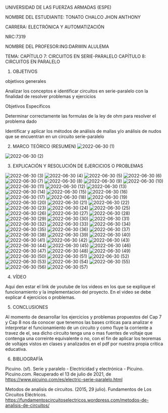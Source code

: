  UNIVERSIDAD DE LAS FUERZAS ARMADAS (ESPE)

NOMBRE DEL ESTUDIANTE: TONATO CHALCO JHON ANTHONY

CARRERA: ELECTRÓNICA Y AUTOMATIZACIÓN

NRC:7319

NOMBRE DEL PROFESOR:ING:DARWIN ALULEMA

TEMA: CAPÍTULO 7: CIRCUITOS EN SERIE-PARALELO
      CAPÍTULO 8: CIRCUITOS EN PARALELO

1. OBJETIVOS

objetivos generales

Analizar los conceptos e identificar circuitos en serie-paralelo con la finalidad de resolver problemas y ejercicios

Objetivos Específicos

Determinar correctamente las formulas de la ley de ohm para resolver el problema dado

Identificar y aplicar los métodos de análisis de mallas y/o análisis de nudos que se encuentran en un circuito serie-paralelo

2. MARCO TEÓRICO (RESUMEN)
![2022-06-30 (1)](https://user-images.githubusercontent.com/105689577/176819201-25d30c94-3104-49ca-a3fc-cf119d6d9122.png)

![2022-06-30 (2)](https://user-images.githubusercontent.com/105689577/176819213-a1058875-f3cb-4404-bfa9-d3de90b9fd8a.png)

3. EXPLICACIÓN Y RESOLUCIÓN DE EJERCICIOS O PROBLEMAS

![2022-06-30 (3)](https://user-images.githubusercontent.com/105689577/176826626-b6078253-8348-4a6e-8213-c60f2e2ccd9e.png)
![2022-06-30 (4)](https://user-images.githubusercontent.com/105689577/176826628-3175b12e-474a-4ca0-854b-69b214c39873.png)
![2022-06-30 (5)](https://user-images.githubusercontent.com/105689577/176826631-fa5151c8-f108-4f6e-adfe-1282d3913261.png)
![2022-06-30 (6)](https://user-images.githubusercontent.com/105689577/176826634-90e054b9-40d2-4cd4-81f2-ba5b1e966f28.png)
![2022-06-30 (7)](https://user-images.githubusercontent.com/105689577/176826636-96010f6b-3217-4242-b370-5808cab3d397.png)
![2022-06-30 (8)](https://user-images.githubusercontent.com/105689577/176826638-32f0139d-4606-43ff-8a39-f79d16cafb54.png)
![2022-06-30 (9)](https://user-images.githubusercontent.com/105689577/176826639-9e5cad23-0608-478d-9fc5-aebadd59927c.png)
![2022-06-30 (10)](https://user-images.githubusercontent.com/105689577/176826640-2e0b3129-6a6c-4f95-ab6f-be04e0634bee.png)
![2022-06-30 (11)](https://user-images.githubusercontent.com/105689577/176826642-8f4a354e-1da2-466d-a481-4cf2257681ef.png)
![2022-06-30 (12)](https://user-images.githubusercontent.com/105689577/176826643-c4c50813-a3dc-414e-abd2-217dfe1eb07d.png)
![2022-06-30 (13)](https://user-images.githubusercontent.com/105689577/176826646-f89c0643-56a5-4937-a8e1-7fadaa3cb02e.png)
![2022-06-30 (14)](https://user-images.githubusercontent.com/105689577/176826647-34f2f149-7123-4b8d-8b8c-8c81e6b359c1.png)
![2022-06-30 (15)](https://user-images.githubusercontent.com/105689577/176826652-7a2c04ff-b101-4666-b7e3-fdff964af0a8.png)
![2022-06-30 (16)](https://user-images.githubusercontent.com/105689577/176826655-0416e3a4-079b-42bb-a097-f4b2a2f22dca.png)
![2022-06-30 (17)](https://user-images.githubusercontent.com/105689577/176826658-819960db-e23e-4355-be52-209db990be35.png)
![2022-06-30 (18)](https://user-images.githubusercontent.com/105689577/176826660-dd94d078-fd46-4142-bd0e-6ada79375e06.png)
![2022-06-30 (19)](https://user-images.githubusercontent.com/105689577/176826663-28309b09-3714-450f-9ec0-5a0a2e02f40e.png)
![2022-06-30 (20)](https://user-images.githubusercontent.com/105689577/176826665-dd9d5ead-48cd-42c5-8100-aef0105a2a9d.png)
![2022-06-30 (21)](https://user-images.githubusercontent.com/105689577/176826667-d6182884-548f-4068-b1a5-f09a1dfd3916.png)
![2022-06-30 (22)](https://user-images.githubusercontent.com/105689577/176826671-f09deeb9-36f3-421c-b9be-6b70698dbc90.png)
![2022-06-30 (23)](https://user-images.githubusercontent.com/105689577/176826674-a387b505-2119-442c-9bc8-d9352f694c74.png)
![2022-06-30 (24)](https://user-images.githubusercontent.com/105689577/176826675-fa3d3ca0-450c-475b-ba8e-0ab896802bb3.png)
![2022-06-30 (25)](https://user-images.githubusercontent.com/105689577/176826680-06de5736-d0e3-4ebe-a321-87a126ac82b6.png)
![2022-06-30 (26)](https://user-images.githubusercontent.com/105689577/176826682-8dcc4ab9-a3f2-43a2-9502-498ab69adf50.png)
![2022-06-30 (27)](https://user-images.githubusercontent.com/105689577/176826683-fe0144c8-19b9-4d1d-b8c7-1e2e4f26bf35.png)
![2022-06-30 (28)](https://user-images.githubusercontent.com/105689577/176826686-b6c5ce31-b495-401c-b7ac-b675753ceebe.png)
![2022-06-30 (29)](https://user-images.githubusercontent.com/105689577/176826689-8f97a6ed-e891-4fbd-b6d4-6ceb94320b41.png)
![2022-06-30 (30)](https://user-images.githubusercontent.com/105689577/176826692-b2104b8e-bae4-4b7e-991d-fa507724987e.png)
![2022-06-30 (31)](https://user-images.githubusercontent.com/105689577/176826695-70e7f6b9-50b7-4d88-9b7b-96a3bb165f2e.png)
![2022-06-30 (32)](https://user-images.githubusercontent.com/105689577/176826696-8ad2ace3-8c9a-4aca-8f89-9b5d557afbef.png)
![2022-06-30 (33)](https://user-images.githubusercontent.com/105689577/176826698-4c689eb1-079f-4930-92b5-0cca480a1981.png)
![2022-06-30 (34)](https://user-images.githubusercontent.com/105689577/176826699-bfedafbb-7ebc-4d63-b292-134cdbc4c62a.png)
![2022-06-30 (35)](https://user-images.githubusercontent.com/105689577/176826702-10aa19e4-b102-4a5e-8675-614b41226cdc.png)
![2022-06-30 (36)](https://user-images.githubusercontent.com/105689577/176826703-6f9f05c3-6fe1-45ea-86a6-f5543237c96f.png)
![2022-06-30 (37)](https://user-images.githubusercontent.com/105689577/176826706-5a39ed9f-66aa-44ef-8068-2cd1dddb7c39.png)
![2022-06-30 (38)](https://user-images.githubusercontent.com/105689577/176826709-da5a8a93-6b74-48c3-aeda-dc7dcfd781b3.png)
![2022-06-30 (39)](https://user-images.githubusercontent.com/105689577/176826712-d3082dcc-a471-48aa-ad60-25b602c1f6d8.png)
![2022-06-30 (40)](https://user-images.githubusercontent.com/105689577/176826715-d982bbc7-633f-43e1-8496-d9945af2850d.png)
![2022-06-30 (41)](https://user-images.githubusercontent.com/105689577/176826717-75343e3b-0ed9-4001-8b99-65368a435903.png)
![2022-06-30 (42)](https://user-images.githubusercontent.com/105689577/176826720-e7f91ae8-b46f-4a70-8b21-2de137a97cfe.png)
![2022-06-30 (43)](https://user-images.githubusercontent.com/105689577/176826724-4c573c79-d556-400d-8b85-6e7476a4f871.png)
![2022-06-30 (44)](https://user-images.githubusercontent.com/105689577/176826727-892ea409-c33a-4c30-96f0-844dc6ceda13.png)
![2022-06-30 (45)](https://user-images.githubusercontent.com/105689577/176826728-8cb6247b-4d07-4762-b3d4-546ab6d45abc.png)
![2022-06-30 (46)](https://user-images.githubusercontent.com/105689577/176826731-12bb7f6c-8f0b-4b86-a892-f9e9d497337a.png)
![2022-06-30 (47)](https://user-images.githubusercontent.com/105689577/176826733-2a94470a-dd1d-40a7-bf9b-65c23cb1d29e.png)
![2022-06-30 (48)](https://user-images.githubusercontent.com/105689577/176826737-f4b759d5-490c-4589-85e0-510d1bf705a0.png)
![2022-06-30 (49)](https://user-images.githubusercontent.com/105689577/176826740-e6592349-a3bd-4228-9f0f-d2f4b72219a9.png)
![2022-06-30 (50)](https://user-images.githubusercontent.com/105689577/176826745-b9aff8f0-ec34-4720-b5f8-a00b917e050b.png)
![2022-06-30 (51)](https://user-images.githubusercontent.com/105689577/176826746-57e93c6c-41c4-4414-bc6d-72e073ebe5d5.png)
![2022-06-30 (52)](https://user-images.githubusercontent.com/105689577/176826747-bbfd88af-024e-46b5-a16c-452953f5a39f.png)
![2022-06-30 (53)](https://user-images.githubusercontent.com/105689577/176826748-58b1ac8a-174e-4931-a5eb-e7eee4762425.png)
![2022-06-30 (54)](https://user-images.githubusercontent.com/105689577/176826752-dbb82811-4290-47f9-912d-4a1e37384a94.png)
![2022-06-30 (55)](https://user-images.githubusercontent.com/105689577/176826755-0ec7843f-e1ae-4731-a91d-9f27e3a390e5.png)
![2022-06-30 (56)](https://user-images.githubusercontent.com/105689577/176826758-3d73b743-1764-4715-9dfd-8d447609373a.png)
![2022-06-30 (57)](https://user-images.githubusercontent.com/105689577/176826761-fc2dc32c-a02a-4df7-8e7f-3cf4c3e43ab6.png)

4. VÍDEO

Aqui den estar el link de youtube de los videos en los que se explique el funcionamiento y la implementacion del proyecto.
En el video se debe explicar 4 ejercicios o problemas.


5. CONCLUSIONES

Al momento de desarrollar los ejercicios y problemas propuestos del Cap 7 y Cap 8 nos da conocer que tenemos las bases criticas para analizar e interpretar el funcionamiento de un circuito y como fluye la corriente a travez de el, sea dicho circuito tenga una o mas fuentes de voltaje que contenga una correinte equivalente o no, con el fin de aplicar los teoremas de voltajes vistos en clases y analizados en el pdf por nuestra propia critica educativa.

6. BIBLIOGRAFÍA

Picuino. (sf). Serie y paralelo - Electricidad y electrónica - Picuino. Picuino.com. Recuperado el 13 de julio de 2021, de https://www.picuino.com/es/electric-serie-paralelo.html

Metodos de analisis de circuitos. (2015, 29 julio). Fundamentos de Los Circuitos Eléctricos. https://fundamentoscircuitoselectricos.wordpress.com/metodos-de-analisis-de-circuitos/

